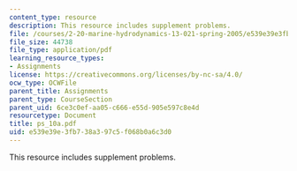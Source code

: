 ```yaml
---
content_type: resource
description: This resource includes supplement problems.
file: /courses/2-20-marine-hydrodynamics-13-021-spring-2005/e539e39e3fb738a397c5f068b0a6c3d0_ps_10a.pdf
file_size: 44738
file_type: application/pdf
learning_resource_types:
- Assignments
license: https://creativecommons.org/licenses/by-nc-sa/4.0/
ocw_type: OCWFile
parent_title: Assignments
parent_type: CourseSection
parent_uid: 6ce3c0ef-aa05-c666-e55d-905e597c8e4d
resourcetype: Document
title: ps_10a.pdf
uid: e539e39e-3fb7-38a3-97c5-f068b0a6c3d0
---
```

This resource includes supplement problems.